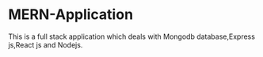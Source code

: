 # MERN-Application
This is a full stack application which deals with Mongodb database,Express js,React js and Nodejs.
